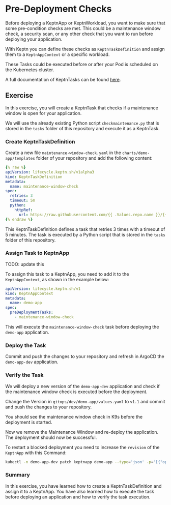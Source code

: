 # Pre-Deployment Checks

Before deploying a KeptnApp or KeptnWorkload, you want to make sure that some pre-condition checks are met. This could be a maintenance window check, a security scan, or any other check that you want to run before deploying your application.

With Keptn you can define these checks as `KeptnTaskDefinition` and assign them to a `KeptnAppContext` or a specific workload.

These Tasks could be executed before or after your Pod is scheduled on the Kubernetes cluster.

A full documentation of KeptnTasks can be found [here](https://keptn.sh/stable/docs/guides/tasks/).

## Exercise

In this exercise, you will create a KeptnTask that checks if a maintenance window is open for your application.

We will use the already existing Python script `checkmaintenance.py` that is stored in the `tasks` folder of this repository and execute it as a KeptnTask.

### Create KeptnTaskDefinition

Create a new file `maintenance-window-check.yaml` in the `charts/demo-app/templates` folder of your repository and add the following content:

```yaml
{% raw %}
apiVersion: lifecycle.keptn.sh/v1alpha3
kind: KeptnTaskDefinition
metadata:
  name: maintenance-window-check
spec:
  retries: 3
  timeout: 5m
  python:
    httpRef: 
      url: https://raw.githubusercontent.com/{{ .Values.repo.name }}/{{ .Values.repo.revision }}/tasks/checkmaintenance.py
{% endraw %}
```

This KeptnTaskDefinition defines a task that retries 3 times with a timeout of 5 minutes. The task is executed by a Python script that is stored in the `tasks` folder of this repository.

### Assign Task to KeptnApp

TODO: update this

To assign this task to a KeptnApp, you need to add it to the `KeptnAppContext`, as shown in the example below:

```yaml
apiVersion: lifecycle.keptn.sh/v1
kind: KeptnAppContext
metadata:
  name: demo-app
spec:
  preDeploymentTasks:
    - maintenance-window-check
```

This will execute the `maintenance-window-check` task before deploying the `demo-app` application.

### Deploy the Task

Commit and push the changes to your repository and refresh in ArgoCD the `demo-app-dev` application.

### Verify the Task

We will deploy a new version of the `demo-app-dev` application and check if the maintenance window check is executed before the deployment.

Change the Version in `gitops/dev/demo-app/values.yaml` to `v1.1` and commit and push the changes to your repository.	

You should see the maintenance window check in K9s before the deployment is started.

Now we remove the Maintenance Window and re-deploy the application. The deployment should now be successful.

To restart a blocked deployment you need to increase the `revision` of the `KeptnApp` with this Command:

```bash
kubectl -n demo-app-dev patch keptnapp demo-app --type='json' -p='[{"op": "replace", "path": "/spec/revision", "value": 2}]'
```

### Summary

In this exercise, you have learned how to create a KeptnTaskDefinition and assign it to a KeptnApp. You have also learned how to execute the task before deploying an application and how to verify the task execution.